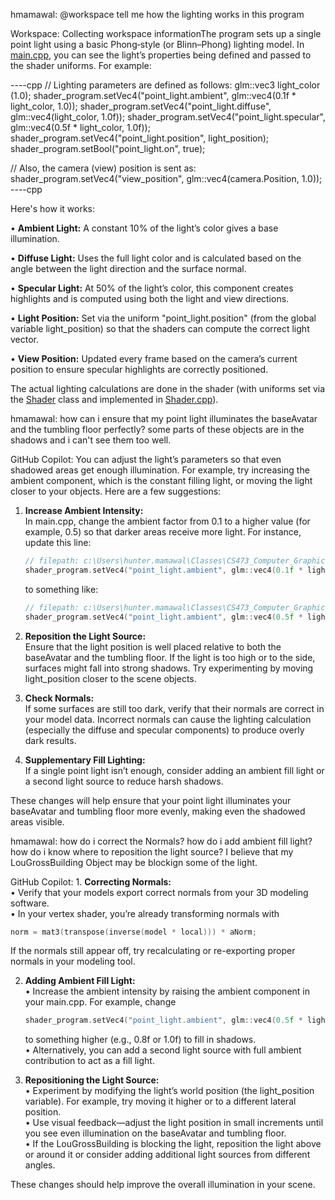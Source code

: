 hmamawal: @workspace tell me how the lighting works in this program

Workspace: Collecting workspace informationThe program sets up a single point light using a basic Phong‐style (or Blinn–Phong) lighting model. In [main.cpp](c:\Users\hunter.mamawal\Classes\CS473_Computer_Graphics\CS473_PROJECT2\main.cpp), you can see the light’s properties being defined and passed to the shader uniforms. For example:

----cpp
// Lighting parameters are defined as follows:
glm::vec3 light_color (1.0);
shader_program.setVec4("point_light.ambient", glm::vec4(0.1f * light_color, 1.0));
shader_program.setVec4("point_light.diffuse", glm::vec4(light_color, 1.0f));
shader_program.setVec4("point_light.specular", glm::vec4(0.5f * light_color, 1.0f));
shader_program.setVec4("point_light.position", light_position);
shader_program.setBool("point_light.on", true);

// Also, the camera (view) position is sent as:
shader_program.setVec4("view_position", glm::vec4(camera.Position, 1.0));
----cpp

Here's how it works:

• **Ambient Light:** A constant 10% of the light’s color gives a base illumination.

• **Diffuse Light:** Uses the full light color and is calculated based on the angle between the light direction and the surface normal.

• **Specular Light:** At 50% of the light’s color, this component creates highlights and is computed using both the light and view directions.

• **Light Position:** Set via the uniform "point_light.position" (from the global variable light_position) so that the shaders can compute the correct light vector.

• **View Position:** Updated every frame based on the camera’s current position to ensure specular highlights are correctly positioned.

The actual lighting calculations are done in the shader (with uniforms set via the [Shader](c:\Users\hunter.mamawal\Classes\CS473_Computer_Graphics\CS473_PROJECT2\classes\Shader.hpp) class and implemented in [Shader.cpp](c:\Users\hunter.mamawal\Classes\CS473_Computer_Graphics\CS473_PROJECT2\classes\Shader.cpp)).

hmamawal: how can i ensure that my point light illuminates the baseAvatar and the tumbling floor perfectly? some parts of these objects are in the shadows and i can't see them too well.

GitHub Copilot: You can adjust the light’s parameters so that even shadowed areas get enough illumination. For example, try increasing the ambient component, which is the constant filling light, or moving the light closer to your objects. Here are a few suggestions:

1. **Increase Ambient Intensity:**  
   In main.cpp, change the ambient factor from 0.1 to a higher value (for example, 0.5) so that darker areas receive more light. For instance, update this line:

   ````cpp
   // filepath: c:\Users\hunter.mamawal\Classes\CS473_Computer_Graphics\CS473_PROJECT2\main.cpp
   shader_program.setVec4("point_light.ambient", glm::vec4(0.1f * light_color, 1.0));
   ````

   to something like:

   ````cpp
   // filepath: c:\Users\hunter.mamawal\Classes\CS473_Computer_Graphics\CS473_PROJECT2\main.cpp
   shader_program.setVec4("point_light.ambient", glm::vec4(0.5f * light_color, 1.0));
   ````

2. **Reposition the Light Source:**  
   Ensure that the light position is well placed relative to both the baseAvatar and the tumbling floor. If the light is too high or to the side, surfaces might fall into strong shadows. Try experimenting by moving light_position closer to the scene objects.

3. **Check Normals:**  
   If some surfaces are still too dark, verify that their normals are correct in your model data. Incorrect normals can cause the lighting calculation (especially the diffuse and specular components) to produce overly dark results.

4. **Supplementary Fill Lighting:**  
   If a single point light isn’t enough, consider adding an ambient fill light or a second light source to reduce harsh shadows.

These changes will help ensure that your point light illuminates your baseAvatar and tumbling floor more evenly, making even the shadowed areas visible.

hmamawal: how do i correct the Normals? how do i add ambient fill light? how do i know where to reposition the light source? I believe that my LouGrossBuilding Object may be blockign some of the light.

GitHub Copilot: 1. **Correcting Normals:**  
   • Verify that your models export correct normals from your 3D modeling software.  
   • In your vertex shader, you’re already transforming normals with  
   ````cpp
   norm = mat3(transpose(inverse(model * local))) * aNorm;
   ````  
   If the normals still appear off, try recalculating or re-exporting proper normals in your modeling tool.

2. **Adding Ambient Fill Light:**  
   • Increase the ambient intensity by raising the ambient component in your main.cpp. For example, change  
   ````cpp
   shader_program.setVec4("point_light.ambient", glm::vec4(0.5f * light_color, 1.0));
   ````  
   to something higher (e.g., 0.8f or 1.0f) to fill in shadows.  
   • Alternatively, you can add a second light source with full ambient contribution to act as a fill light.

3. **Repositioning the Light Source:**  
   • Experiment by modifying the light’s world position (the light_position variable). For example, try moving it higher or to a different lateral position.  
   • Use visual feedback—adjust the light position in small increments until you see even illumination on the baseAvatar and tumbling floor.  
   • If the LouGrossBuilding is blocking the light, reposition the light above or around it or consider adding additional light sources from different angles.

These changes should help improve the overall illumination in your scene.